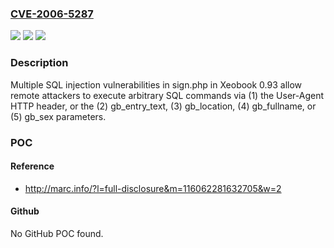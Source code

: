 ### [CVE-2006-5287](https://cve.mitre.org/cgi-bin/cvename.cgi?name=CVE-2006-5287)
![](https://img.shields.io/static/v1?label=Product&message=n%2Fa&color=blue)
![](https://img.shields.io/static/v1?label=Version&message=n%2Fa&color=blue)
![](https://img.shields.io/static/v1?label=Vulnerability&message=n%2Fa&color=brighgreen)

### Description

Multiple SQL injection vulnerabilities in sign.php in Xeobook 0.93 allow remote attackers to execute arbitrary SQL commands via (1) the User-Agent HTTP header, or the (2) gb_entry_text, (3) gb_location, (4) gb_fullname, or (5) gb_sex parameters.

### POC

#### Reference
- http://marc.info/?l=full-disclosure&m=116062281632705&w=2

#### Github
No GitHub POC found.


